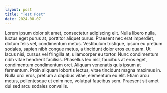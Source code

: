 ```yaml
---
layout: post
title: "Test Post"
date: 2024-08-07
---
```


Lorem ipsum dolor sit amet, consectetur adipiscing elit. Nulla libero nulla, luctus eget purus at, porttitor aliquet purus. 
Praesent nec erat imperdiet, dictum felis vel, condimentum metus. Vestibulum tristique, ipsum eu pretium sodales, sapien 
nibh congue metus, a tincidunt dolor eros eu quam. Ut lacus nisi, cursus vel fringilla at, ullamcorper eu tortor. Nunc 
condimentum nibh vitae hendrerit facilisis. Phasellus leo nisl, faucibus at eros eget, condimentum condimentum orci. 
Aliquam venenatis quis ipsum at fermentum. Proin aliquam lobortis lectus, vitae tincidunt magna maximus in. Nulla orci 
eros, pretium a dapibus vitae, elementum eu elit. Etiam arcu metus, pellentesque ut enim nec, volutpat faucibus sem. 
Praesent sit amet dui sed arcu sodales convallis.
